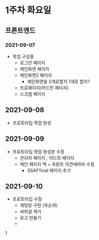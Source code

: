 # 1주차 화요일

## 프론트엔드 

### 2021-09-07

- 목업 구성중
  - 로그인 페이지
  - 메인화면 페이지
  - 메인화면2 페이지
    - 메인화면을 2개로할지 1개로 할지?
  - 프로페이지(어드민 페이지)
  - 스크랩 페이지



## 2021-09-08

- 프로토타입 목업 완성



## 2021-09-09

- 프로토타입 목업 완성본 수정
  - 관리자 페이지 , 어드민 페이지
  - 메인 페이지 백 + 프론트 의견에따라 수정
    - SSAFYcial 페이지 추가



## 2021-09-10

- 프로토타입 수정 
  - 채팅방 구현 (후순위)
  - 싸피셜 제거
  - 로고 만들기
  - 



1
